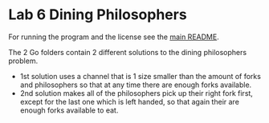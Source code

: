 # Lab 6 Dining Philosophers

For running the program and the license see the [main README](../README.md).

The 2 Go folders contain 2 different solutions to the dining philosophers problem.
 - 1st solution uses a channel that is 1 size smaller than the amount of forks and philosophers
  so that at any time there are enough forks available.
 - 2nd solution makes all of the philosophers pick up their right fork first,
  except for the last one which is left handed, so that again their are enough forks available to eat.